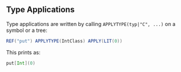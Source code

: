 Type Applications
-----------------

Type applications are written by calling `APPLYTYPE(typ|"C", ...)` on a symbol or a tree:

```scala
REF("put") APPLYTYPE(IntClass) APPLY(LIT(0))
```

This prints as:

```scala
put[Int](0)
```

